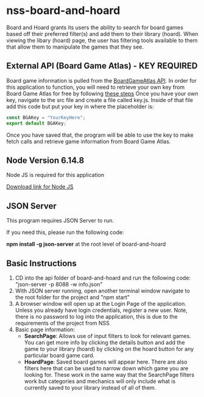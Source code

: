 # nss-board-and-hoard

Board and Hoard grants its users the ability to search for board games based off their preferred filter(s) and add them to their library (hoard). When viewing the libary (hoard) page, the user has filtering tools available to them that allow them to manipulate the games that they see.

## External API (Board Game Atlas) - KEY REQUIRED
Board game information is pulled from the [BoardGameAtlas API](https://www.boardgameatlas.com/api/docs). 
In order for this application to function, you will need to retrieve your own key from Board Game Atlas for free by following [these steps](https://www.boardgameatlas.com/api/docs/apps)
Once you have your own key, navigate to the src file and create a file called key.js. Inside of that file add this code but put your key in where the placeholder is:

```javascript
const BGAKey = "YourKeyHere";
export default BGAKey;
```

Once you have saved that, the program will be able to use the key to make fetch calls and retrieve game information from Board Game Atlas.

## Node Version 6.14.8

Node JS is required for this application

[Download link for Node JS](https://nodejs.org/en/download/)

## JSON Server

This program requires JSON Server to run.

If you need this, please run the following code:

**npm install -g json-server** at the root level of board-and-hoard

## Basic Instructions

1. CD into the api folder of board-and-hoard and run the following code: "json-server -p 8088 -w info.json"
2. With JSON server running, open another terminal window navigate to the root folder for the project and "npm start"
3. A browser window will open up at the Login Page of the application. Unless you already have login credentials, register a new user. Note, there is no password to log into the       application, this is due to the requirements of the project from NSS
4. Basic page information:
    - **SearchPage**: Allows use of input filters to look for relevant games. You can get more info by clicking the details button and add the game to your library (hoard) by clicking on the hoard button for any particular board game card.
    - **HoardPage**: Saved board games will appear here. There are also filters here that can be used to narrow down which game you are looking for. These work in the same way that the SearchPage filters work but categories and mechanics will only include what is currently saved to your library instead of all of them.
